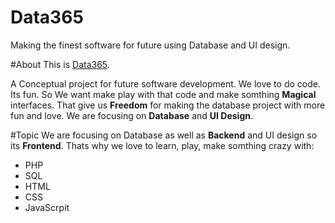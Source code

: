 # Data365
Making the finest software for future using Database and UI design.

#About
This is [Data365](https://databitty.github.io/data365/).

A Conceptual project for future software development. We love to do code. Its fun. So We want make play with that code and make somthing **Magical** interfaces. That give us **Freedom** for making the database project with more fun and love. We are focusing on **Database** and **UI Design**.

#Topic
We are focusing on Database as well as **Backend** and UI design so its **Frontend**. Thats why we love to learn, play, make somthing crazy with:

* PHP
* SQL
* HTML
* CSS
* JavaScrpit


